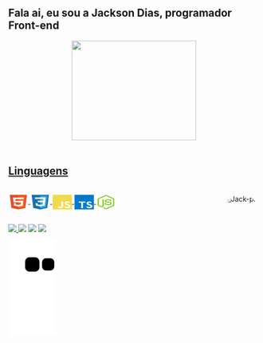 ## Fala ai, eu sou a Jackson Dias, programador Front-end
<div align="center">
  <a href="https://github.com/rafaballerini">
  <img height="200em" width="250em" src="https://github-readme-stats.vercel.app/api?username=Jackson&show_icons=true&theme=radical&custom_title=Jackson+Dias"/>
</div><br>
<h2>Linguagens</h2>
<div style="display: inline_block"><br>
    <img align="center" alt="Jack-HTML" height="30" width="40" src="https://raw.githubusercontent.com/devicons/devicon/master/icons/html5/html5-original.svg">
    <img align="center" alt="Jack-CSS" height="30" width="40" src="https://raw.githubusercontent.com/devicons/devicon/master/icons/css3/css3-original.svg">
    <img align="center" alt="Jack-Js" height="30" width="40" src="https://raw.githubusercontent.com/devicons/devicon/master/icons/javascript/javascript-plain.svg">
    <img align="center" alt="Jack-Ts" height="30" width="40" src="https://raw.githubusercontent.com/devicons/devicon/master/icons/typescript/typescript-plain.svg">
    <img align="center" alt="Jack-node" height="30" width="40" src="https://github.com/devicons/devicon/blob/master/icons/nodejs/nodejs-original.svg">
    <img align="right" alt="Jack-pic" height="150" style="border-radius:50px;" src="https://github.com/Trooll29/Trooll29/blob/main/img/gif.png">
</div>
  
  ##
 
<div> 
    <a href="https://instagram.com/rafaballerini" target="_blank"><img src="https://img.shields.io/badge/-Instagram-%23E4405F?style=for-the-badge&logo=instagram&logoColor=white" target="_blank">
    </a>
    <a href="https://discord.gg/pDbY76q8Qf" target="_blank"><img src="https://img.shields.io/badge/Discord-7289DA?style=for-the-badge&logo=discord&logoColor=white" target="_blank"></a> 
    <a href = "mailto:contatorafaballerini@gmail.com"><img src="https://img.shields.io/badge/-Gmail-%23333?style=for-the-badge&logo=gmail&logoColor=white" target="_blank"></a>
    <a href="https://www.linkedin.com/in/rafaella-ballerini-45875016a" target="_blank"><img src="https://img.shields.io/badge/-LinkedIn-%230077B5?style=for-the-badge&logo=linkedin&logoColor=white" target="_blank"></a> 
 
  ![Snake animation](https://github.com/rafaballerini/rafaballerini/blob/output/github-contribution-grid-snake.svg)
 
</div>

